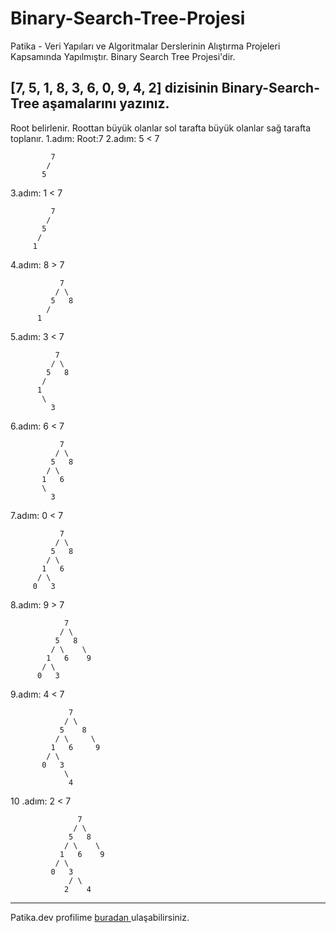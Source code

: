 # Binary-Search-Tree-Projesi
Patika - Veri Yapıları ve Algoritmalar Derslerinin Alıştırma Projeleri Kapsamında Yapılmıştır. Binary Search Tree  Projesi'dir.

## [7, 5, 1, 8, 3, 6, 0, 9, 4, 2] dizisinin Binary-Search-Tree aşamalarını yazınız.

Root belirlenir. Roottan büyük olanlar sol tarafta büyük olanlar sağ tarafta toplanır.
1.adım: Root:7 
2.adım: 5 < 7
```
         7 
        /
       5
```
3.adım: 1 < 7
```
         7
        / 
       5
      /
     1
```
4.adım: 8 > 7
```
           7
          / \
         5   8
        /
      1
```

5.adım: 3 < 7

```
          7
         / \
        5   8
       /
      1
       \
         3
```
6.adım: 6 < 7
```
           7
          / \
         5   8
        / \
       1   6
       \
         3
```
7.adım: 0 < 7
```
           7
          / \
         5   8
        / \
       1   6
      / \
     0   3
```
8.adım: 9 > 7
```
            7
           / \
          5   8
         / \    \
        1   6    9
       / \
      0   3
```
9.adım: 4 < 7
```
             7
            / \
           5    8
          / \     \
         1   6     9
        / \
       0   3
            \
             4
```
10 .adım: 2 < 7
```
               7
              / \
             5   8
            / \    \
           1   6    9
          / \
         0   3
             / \
            2    4
```
---
Patika.dev profilime [buradan ](https://app.patika.dev/ersun)ulaşabilirsiniz.
